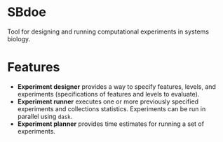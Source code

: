 # SBdoe
Tool for designing and running computational experiments in systems biology.

# Features
* **Experiment designer** provides a way to specify features, levels, and experiments (specifications of features and levels to evaluate).
* **Experiment runner** executes one or more previously specified experiments and collections statistics. Experiments can be run in parallel using ``dask``.
* **Experiment planner** provides time estimates for running a set of experiments.
